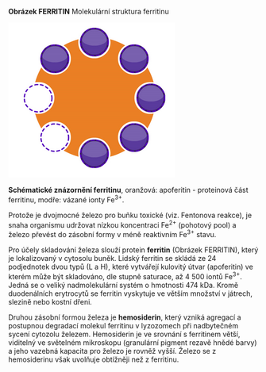 <div class="w3-row">
<div class="w3-half w3-center">

<bdl-pdb-pdbe-molstar molecule-id="6m54" height="440px"></bdl-pdb-pdbe-molstar>

**Obrázek FERRITIN** Molekulární struktura ferritinu 

![Ferritin](imageferritin.png)

**Schématické znázornění ferritinu**, oranžová: apoferitin - proteinová část ferritinu, modře: vázané ionty Fe<sup>3+</sup>.


</div>
<div class="w3-half w3-justify">
<div class="w3-margin-left">

Protože je dvojmocné železo pro buňku toxické (viz. Fentonova reakce), je snaha organismu udržovat nízkou koncentraci Fe<sup>2+</sup> (pohotový pool) a železo převést do zásobní formy v méně reaktivním Fe<sup>3+</sup> stavu. 

Pro účely skladování železa slouží protein **ferritin** (Obrázek FERRITIN), který je lokalizovaný v cytosolu buněk. Lidský ferritin se skládá ze 24 podjednotek dvou typů (L a H), které vytvářejí kulovitý útvar (apoferitin) ve kterém může být skladováno, dle stupně saturace, až 4 500 iontů Fe<sup>3+</sup>. Jedná se o veliký nadmolekulární systém o hmotnosti 474 kDa. Kromě duodenálních erytrocytů se ferritin vyskytuje ve větším množství v játrech, slezině nebo kostní dřeni. 

Druhou zásobní formou železa je **hemosiderin**, který vzniká agregací a postupnou degradací molekul ferritinu v lyzozomech při nadbytečném sycení cytozolu železem. Hemosiderin je ve srovnání s ferritinem větší, viditelný ve světelném mikroskopu (granulární pigment rezavě hnědé barvy) a jeho vazebná kapacita pro železo je rovněž vyšší. Železo se z hemosiderinu však uvolňuje obtížněji než z ferritinu.

<bdl-quiz question="Odhadněte saturaci ve schématickém znázornění ferritinu vlevo?" answers="3/4|1/2" correctoptions="true|false" explanations="6 z 8 bloků ve schématu je zaplněno, tj. 6/8=3/4|ne"></bdl-quiz>

</div>
</div>
</div>

